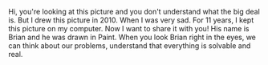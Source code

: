 Hi, you're looking at this picture and you don't understand what the big deal is. But I drew this picture in 2010. When I was very sad. For 11 years, I kept this picture on my computer. Now I want to share it with you!
His name is Brian and he was drawn in Paint. When you look Brian right in the eyes, we can think about our problems, understand that everything is solvable and real.
